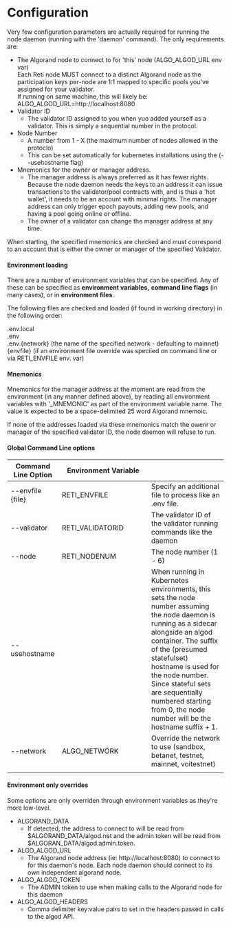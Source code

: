 # Configuration

Very few configuration parameters are actually required for running the node daemon (running with the 'daemon' command).  The only requirements are:

* The Algorand node to connect to for 'this' node (ALGO\_ALGOD\_URL env var)\
  Each Reti node MUST connect to a distinct Algorand node as the participation keys per-node are 1:1 mapped to specific pools you've assigned for your validator.\
  If running on same machine, this will likely be:\
  ALGO\_ALGOD\_URL=http://localhost:8080
* Validator ID
  * The validator ID assigned to you when yuo added yourself as a validator.  This is simply a sequential number in the protocol.
* Node Number
  * A number from 1 - X (the maximum number of nodes allowed in the protoclo)
  * This can be set automatically for kubernetes installations using the (--usehostname flag)
* Mnemonics for the owner or manager address.&#x20;
  * The manager address is always preferred as it has fewer rights.   Because the node daemon needs the keys to an address it can issue transactions to the validator/pool contracts with, and is thus a 'hot wallet', it needs to be an account with minimal rights.  The manager address can only trigger epoch payouts, adding new pools, and having a pool going online or offline.
  * The owner of a validator can change the manager address at any time.

When starting, the specified mnemonics are checked and must correspond to an account that is either the owner or manager of the specified Validator.

#### Environment loading

There are a number of environment variables that can be specified.  Any of these can be specified as **environment variables,** **command line flags** (in many cases), or in **environment files**.

The following files are checked and loaded (if found in working directory) in the following order:

.env.local\
.env\
.env.{network} (the name of the specified network - defaulting to mainnet)\
{envfile} (if an environment file override was speciied on command line or via RETI\_ENVFILE env. var)

#### Mnemonics

Mnemonics for the manager address at the moment are read from the environment (in any manner defined above), by reading all environment variables with '\_MNEMONIC' as part of the environment variable name.  The value is expected to be a space-delimited 25 word Algorand mnemoic.

If none of the addresses loaded via these mnemonics match the owenr or manager of the specified validator ID, the node daemon will refuse to run.

#### Global Command Line  options

<table><thead><tr><th>Command Line Option</th><th width="192">Environment Variable</th><th> </th></tr></thead><tbody><tr><td>--envfile {file}</td><td>RETI_ENVFILE</td><td>Specify an additional file to process like an .env file.</td></tr><tr><td>--validator</td><td>RETI_VALIDATORID</td><td>The validator ID of the validator running commands like the daemon</td></tr><tr><td>--node</td><td>RETI_NODENUM</td><td>The node number (1 - 6)</td></tr><tr><td>--usehostname</td><td></td><td>When running in Kubernetes environments, this sets the node number assuming the node daemon is running as a sidecar alongside an algod container.  The suffix of the (presumed statefulset) hostname is used for the node number.  Since stateful sets are sequentially numbered starting from 0, the node number will be the hostname suffix + 1.</td></tr><tr><td>--network</td><td>ALGO_NETWORK</td><td>Override the network to use (sandbox, betanet, testnet, mainnet, voitestnet)</td></tr><tr><td></td><td></td><td></td></tr></tbody></table>

#### Environment only overrides

Some options are only overriden through environment variables as they're more low-level.

* ALGORAND\_DATA
  * If detected, the address to connect to will be read from $ALGORAND\_DATA/algod.net and the admin token will be read from $ALGORAN\_DATA/algod.admin.token.
* ALGO\_ALGOD\_URL
  * The Algorand node address (ie: http://localhost:8080) to connect to for this daemon's node.  Each node daemon should connect to its own independent algorand node.
* ALGO\_ALGOD\_TOKEN
  * The ADMIN token to use when making calls to the Algorand node for this daemon
* ALGO\_ALGOD\_HEADERS
  * Comma delimiter key:value pairs to set in the headers passed in calls to the algod API.
